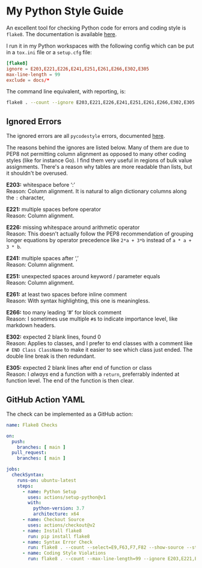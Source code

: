 # My Python Style Guide

An excellent tool for checking Python code for errors and coding style is `flake8`.
The documentation is available [here](https://flake8.pycqa.org/en/latest/).

I run it in my Python workspaces with the following config which can be put in a `tox.ini` file or a `setup.cfg` file:
```conf
[flake8]
ignore = E203,E221,E226,E241,E251,E261,E266,E302,E305
max-line-length = 99
exclude = docs/*
```

The command line equivalent, with reporting, is:
```bash
flake8 . --count --ignore E203,E221,E226,E241,E251,E261,E266,E302,E305 --max-line-length=99 --show-source --statistics
```

## Ignored Errors

The ignored errors are all `pycodestyle` errors, documented [here](https://pycodestyle.pycqa.org/en/latest/intro.html#error-codes).

The reasons behind the ignores are listed below. Many of them are due to PEP8 not permitting column alignment as opposed to many
other coding styles (like for instance Go). I find them very useful in regions of bulk value assignments. There's a reason why
tables are more readable than lists, but it shouldn't be overused.

**E203:** whitespace before ‘:’  
Reason: Column alignment. It is natural to align dictionary columns along the `:` character,

**E221:** multiple spaces before operator  
Reason: Column alignment.

**E226:** missing whitespace around arithmetic operator  
Reason: This doesn't actually follow the PEP8 recommendation of grouping longer equations by operator precedence like `2*a + 3*b`
instead of `a * a + 3 * b`.

**E241:** multiple spaces after ‘,’  
Reason: Column alignment.

**E251:** unexpected spaces around keyword / parameter equals  
Reason: Column alignment.

**E261:** at least two spaces before inline comment  
Reason: With syntax highlighting, this one is meaningless.

**E266:** too many leading ‘#’ for block comment  
Reason: I sometimes use multiple `#`s to indicate importance level, like markdown headers.

**E302:** expected 2 blank lines, found 0  
Reason: Applies to classes, and I prefer to end classes with a comment like `# END Class ClassName` to make it easier to see which
class just ended. The double line break is then redundant.

**E305:** expected 2 blank lines after end of function or class  
Reason: I _always_ end a function with a `return`, preferrably indented at function level. The end of the function is then clear.

## GitHub Action YAML

The check can be implemented as a GitHub action:

```yaml
name: Flake8 Checks

on:
  push:
    branches: [ main ]
  pull_request:
    branches: [ main ]

jobs:
  checkSyntax:
    runs-on: ubuntu-latest
    steps:
      - name: Python Setup
        uses: actions/setup-python@v1
        with:
          python-version: 3.7
          architecture: x64
      - name: Checkout Source
        uses: actions/checkout@v2
      - name: Install flake8
        run: pip install flake8
      - name: Syntax Error Check
        run: flake8 . --count --select=E9,F63,F7,F82 --show-source --statistics
      - name: Coding Style Violations
        run: flake8 . --count --max-line-length=99 --ignore E203,E221,E226,E241,E251,E261,E266,E302,E305 --show-source --statistics
```
